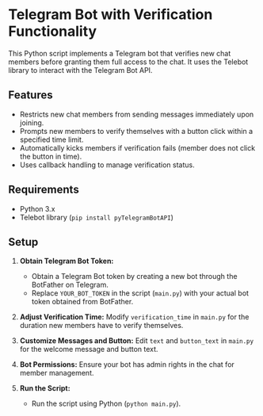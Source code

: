 # Telegram Bot with Verification Functionality

This Python script implements a Telegram bot that verifies new chat members before granting them full access to the chat. It uses the Telebot library to interact with the Telegram Bot API.

## Features

- Restricts new chat members from sending messages immediately upon joining.
- Prompts new members to verify themselves with a button click within a specified time limit.
- Automatically kicks members if verification fails (member does not click the button in time).
- Uses callback handling to manage verification status.

## Requirements

- Python 3.x
- Telebot library (`pip install pyTelegramBotAPI`)

## Setup

1. **Obtain Telegram Bot Token:**
   - Obtain a Telegram Bot token by creating a new bot through the BotFather on Telegram.
   - Replace `YOUR_BOT_TOKEN` in the script (`main.py`) with your actual bot token obtained from BotFather.

2. **Adjust Verification Time:** Modify `verification_time` in `main.py` for the duration new members have to verify themselves.

3. **Customize Messages and Button:** Edit `text` and `button_text` in `main.py` for the welcome message and button text.

4. **Bot Permissions:** Ensure your bot has admin rights in the chat for member management.

5. **Run the Script:**
   - Run the script using Python (`python main.py`).
